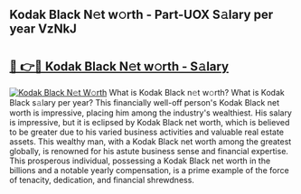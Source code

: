 ## Kodak Black N𝚎t w𝚘rth - Part-UOX S𝚊lary per year VzNkJ

# <h2><a href="http://gc3x9oy.nevu.top/?p=Kodak+Black">🔗 👉🔴 Kodak Black N𝚎t w𝚘rth - S𝚊lary</a></h2>

[![Kodak Black N𝚎t W𝚘rth](https://i.imgur.com/Oavwk0R.jpeg)](http://gc3x9oy.nevu.top/?p=Kodak+Black)
What is Kodak Black n𝚎t w𝚘rth? What is Kodak Black s𝚊lary per year?
This financially well-off person's Kodak Black net worth is impressive, placing him among the industry's wealthiest. His salary is impressive, but it is eclipsed by Kodak Black net worth, which is believed to be greater due to his varied business activities and valuable real estate assets. This wealthy man, with a Kodak Black net worth among the greatest globally, is renowned for his astute business sense and financial expertise. This prosperous individual, possessing a Kodak Black net worth in the billions and a notable yearly compensation, is a prime example of the force of tenacity, dedication, and financial shrewdness.
